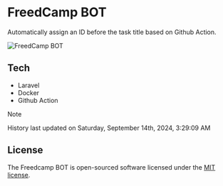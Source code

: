 # FreedCamp BOT

Automatically assign an ID before the task title based on Github Action.

![FreedCamp BOT](https://repository-images.githubusercontent.com/737932867/7d34798b-2680-471c-b089-a78a718d3d6a)

## Tech

- Laravel
- Docker
- Github Action

> [!NOTE]  
> History last updated on Saturday, September 14th, 2024, 3:29:09 AM

## License

The Freedcamp BOT is open-sourced software licensed under the [MIT license](https://opensource.org/licenses/MIT).
